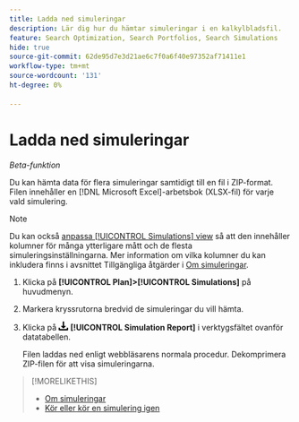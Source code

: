 ```yaml
---
title: Ladda ned simuleringar
description: Lär dig hur du hämtar simuleringar i en kalkylbladsfil.
feature: Search Optimization, Search Portfolios, Search Simulations
hide: true
source-git-commit: 62de95d7e3d21ae6c7f0a6f40e97352af71411e1
workflow-type: tm+mt
source-wordcount: '131'
ht-degree: 0%

---
```


# Ladda ned simuleringar

*Beta-funktion*

Du kan hämta data för flera simuleringar samtidigt till en fil i ZIP-format. Filen innehåller en [!DNL Microsoft Excel]-arbetsbok (XLSX-fil) för varje vald simulering.

>[!NOTE]
>
>Du kan också [anpassa [!UICONTROL Simulations] view](/help/search-social-commerce/common-tasks/data-views/custom-default-views-manage.md) så att den innehåller kolumner för många ytterligare mått och de flesta simuleringsinställningarna. Mer information om vilka kolumner du kan inkludera finns i avsnittet Tillgängliga åtgärder i [Om simuleringar](simulation-about.md#simulations-actions).

1. Klicka på **[!UICONTROL Plan]>[!UICONTROL Simulations]** på huvudmenyn.

1. Markera kryssrutorna bredvid de simuleringar du vill hämta.

1. Klicka på ![Hämta](/help/search-social-commerce/assets/download.png "Hämta") **[!UICONTROL Simulation Report]** i verktygsfältet ovanför datatabellen.

   Filen laddas ned enligt webbläsarens normala procedur. Dekomprimera ZIP-filen för att visa simuleringarna.

>[!MORELIKETHIS]
>
>* [Om simuleringar](simulation-about.md)
>* [Kör eller kör en simulering igen](simulation-create.md)
